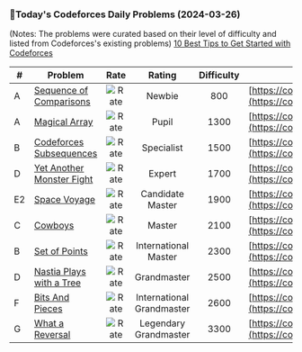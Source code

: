 ### 🌟Today's Codeforces Daily Problems (2024-03-26)
(Notes: The problems were curated based on their level of difficulty and listed from Codeforces's existing problems)
[10 Best Tips to Get Started with Codeforces](https://github.com/ika9810/Codeforces-Daily-Problems/blob/main/10%20Best%20Tips%20to%20Get%20Started%20with%20Codeforces.md)

| # | Problem | Rate| Rating | Difficulty | Contest |
|---| ----- | :--------: | :----------: | :----------: | ---------- |
|A|[Sequence of Comparisons](https://codeforces.com/contest/1571/problem/A)|![Rate](https://img.shields.io/badge/Newbie-800-lightgrey)|Newbie|800|[https://codeforces.com/contest/1571](https://codeforces.com/contest/1571)|
|A|[Magical Array](https://codeforces.com/contest/83/problem/A)|![Rate](https://img.shields.io/badge/Pupil-1300-brightgreen)|Pupil|1300|[https://codeforces.com/contest/83](https://codeforces.com/contest/83)|
|B|[Codeforces Subsequences](https://codeforces.com/contest/1368/problem/B)|![Rate](https://img.shields.io/badge/Specialist-1500-9cf)|Specialist|1500|[https://codeforces.com/contest/1368](https://codeforces.com/contest/1368)|
|D|[Yet Another Monster Fight](https://codeforces.com/contest/1901/problem/D)|![Rate](https://img.shields.io/badge/Expert-1700-blue)|Expert|1700|[https://codeforces.com/contest/1901](https://codeforces.com/contest/1901)|
|E2|[Space Voyage](https://codeforces.com/contest/177/problem/E2)|![Rate](https://img.shields.io/badge/Candidate%20Master-1900-blueviolet)|Candidate Master|1900|[https://codeforces.com/contest/177](https://codeforces.com/contest/177)|
|C|[Cowboys](https://codeforces.com/contest/212/problem/C)|![Rate](https://img.shields.io/badge/Master-2100-orange)|Master|2100|[https://codeforces.com/contest/212](https://codeforces.com/contest/212)|
|B|[Set of Points](https://codeforces.com/contest/277/problem/B)|![Rate](https://img.shields.io/badge/International%20Master-2300-orange)|International Master|2300|[https://codeforces.com/contest/277](https://codeforces.com/contest/277)|
|D|[Nastia Plays with a Tree](https://codeforces.com/contest/1521/problem/D)|![Rate](https://img.shields.io/badge/Grandmaster-2500-red)|Grandmaster|2500|[https://codeforces.com/contest/1521](https://codeforces.com/contest/1521)|
|F|[Bits And Pieces](https://codeforces.com/contest/1208/problem/F)|![Rate](https://img.shields.io/badge/International%20Grandmaster-2600-red)|International Grandmaster|2600|[https://codeforces.com/contest/1208](https://codeforces.com/contest/1208)|
|G|[What a Reversal](https://codeforces.com/contest/1530/problem/G)|![Rate](https://img.shields.io/badge/Legendary%20Grandmaster-3300-red)|Legendary Grandmaster|3300|[https://codeforces.com/contest/1530](https://codeforces.com/contest/1530)|
